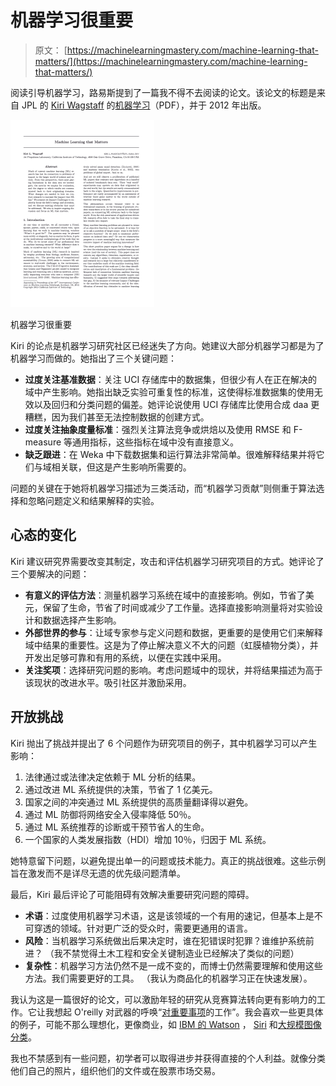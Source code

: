 # 机器学习很重要

> 原文： [https://machinelearningmastery.com/machine-learning-that-matters/](https://machinelearningmastery.com/machine-learning-that-matters/)

阅读引导机器学习，路易斯提到了一篇我不得不去阅读的论文。该论文的标题是来自 JPL 的 [Kiri Wagstaff](http://www.wkiri.com/) 的[机器学习](http://icml.cc/2012/papers/298.pdf)（PDF），并于 2012 年出版。

[![machine learning that matters](img/a08bae3e267278eadd0ba9b5a1c7e8d2.jpg)](https://3qeqpr26caki16dnhd19sv6by6v-wpengine.netdna-ssl.com/wp-content/uploads/2014/05/machine-learning-that-matters.png)

机器学习很重要

Kiri 的论点是机器学习研究社区已经迷失了方向。她建议大部分机器学习都是为了机器学习而做的。她指出了三个关键问题：

*   **过度关注基准数据**：关注 UCI 存储库中的数据集，但很少有人在正在解决的域中产生影响。她指出缺乏实验可重复性的标准，这使得标准数据集的使用无效以及回归和分类问题的偏差。她评论说使用 UCI 存储库比使用合成 daa 更糟糕，因为我们甚至无法控制数据的创建方式。
*   **过度关注抽象度量标准**：强烈关注算法竞争或烘焙以及使用 RMSE 和 F-measure 等通用指标，这些指标在域中没有直接意义。
*   **缺乏跟进**：在 Weka 中下载数据集和运行算法非常简单。很难解释结果并将它们与域相关联，但这是产生影响所需要的。

问题的关键在于她将机器学习描述为三类活动，而“机器学习贡献”则侧重于算法选择和忽略问题定义和结果解释的实验。

## 心态的变化

Kiri 建议研究界需要改变其制定，攻击和评估机器学习研究项目的方式。她评论了三个要解决的问题：

*   **有意义的评估方法**：测量机器学习系统在域中的直接影响。例如，节省了美元，保留了生命，节省了时间或减少了工作量。选择直接影响测量将对实验设计和数据选择产生影响。
*   **外部世界的参与**：让域专家参与定义问题和数据，更重要的是使用它们来解释域中结果的重要性。这是为了停止解决意义不大的问题（虹膜植物分类），并开发出足够可靠和有用的系统，以便在实践中采用。
*   **关注奖项**：选择研究问题的影响。考虑问题域中的现状，并将结果描述为高于该现状的改进水平。吸引社区并激励采用。

## 开放挑战

Kiri 抛出了挑战并提出了 6 个问题作为研究项目的例子，其中机器学习可以产生影响：

1.  法律通过或法律决定依赖于 ML 分析的结果。
2.  通过改进 ML 系统提供的决策，节省了 1 亿美元。
3.  国家之间的冲突通过 ML 系统提供的高质量翻译得以避免。
4.  通过 ML 防御将网络安全入侵率降低 50％。
5.  通过 ML 系统推荐的诊断或干预节省人的生命。
6.  一个国家的人类发展指数（HDI）增加 10％，归因于 ML 系统。

她特意留下问题，以避免提出单一的问题或技术能力。真正的挑战很难。这些示例旨在激发而不是详尽无遗的优先级问题清单。

最后，Kiri 最后评论了可能阻碍有效解决重要研究问题的障碍。

*   **术语**：过度使用机器学习术语，这是该领域的一个有用的速记，但基本上是不可穿透的领域。针对更广泛的受众时，需要更通用的语言。
*   **风险**：当机器学习系统做出后果决定时，谁在犯错误时犯罪？谁维护系统前进？ （我不禁觉得土木工程和安全关键制造业已经解决了类似的问题）
*   **复杂性**：机器学习方法仍然不是一成不变的，而博士仍然需要理解和使用这些方法。我们需要更好的工具。 （我认为商品化的机器学习正在快速发展）。

我认为这是一篇很好的论文，可以激励年轻的研究从竞赛算法转向更有影响力的工作。它让我想起 O'reilly 对武器的呼唤“[对重要事项](http://radar.oreilly.com/2009/01/work-on-stuff-that-matters-fir.html)的工作”。我会喜欢一些更具体的例子，可能不那么理想化，更像商业，如 [IBM 的 Watson](http://www.ibm.com/smarterplanet/us/en/ibmwatson/) ， [Siri](http://en.wikipedia.org/wiki/Siri) 和[大规模图像分类](http://googleblog.blogspot.com.au/2012/06/using-large-scale-brain-simulations-for.html)。

我也不禁感到有一些问题，初学者可以取得进步并获得直接的个人利益。就像分类他们自己的照片，组织他们的文件或在股票市场交易。